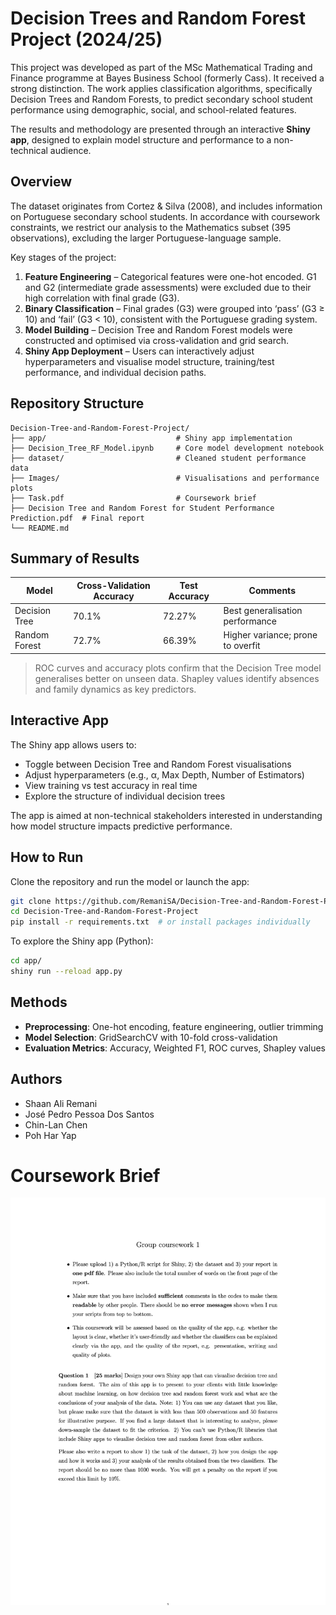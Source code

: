 # Decision Trees and Random Forest Project (2024/25)

This project was developed as part of the MSc Mathematical Trading and Finance programme at Bayes Business School (formerly Cass). It received a strong distinction. The work applies classification algorithms, specifically Decision Trees and Random Forests, to predict secondary school student performance using demographic, social, and school-related features. 

The results and methodology are presented through an interactive **Shiny app**, designed to explain model structure and performance to a non-technical audience.

## Overview

The dataset originates from Cortez & Silva (2008), and includes information on Portuguese secondary school students. In accordance with coursework constraints, we restrict our analysis to the Mathematics subset (395 observations), excluding the larger Portuguese-language sample.

Key stages of the project:

1. **Feature Engineering** – Categorical features were one-hot encoded. G1 and G2 (intermediate grade assessments) were excluded due to their high correlation with final grade (G3).
2. **Binary Classification** – Final grades (G3) were grouped into ‘pass’ (G3 ≥ 10) and ‘fail’ (G3 < 10), consistent with the Portuguese grading system.
3. **Model Building** – Decision Tree and Random Forest models were constructed and optimised via cross-validation and grid search.
4. **Shiny App Deployment** – Users can interactively adjust hyperparameters and visualise model structure, training/test performance, and individual decision paths.

## Repository Structure

```
Decision-Tree-and-Random-Forest-Project/
├── app/                             # Shiny app implementation
├── Decision_Tree_RF_Model.ipynb     # Core model development notebook
├── dataset/                         # Cleaned student performance data
├── Images/                          # Visualisations and performance plots
├── Task.pdf                         # Coursework brief
├── Decision Tree and Random Forest for Student Performance Prediction.pdf  # Final report
└── README.md
```

## Summary of Results

| Model           | Cross-Validation Accuracy | Test Accuracy | Comments                         |
|----------------|---------------------------|---------------|----------------------------------|
| Decision Tree  | 70.1%                     | 72.27%        | Best generalisation performance  |
| Random Forest  | 72.7%                     | 66.39%        | Higher variance; prone to overfit|

> ROC curves and accuracy plots confirm that the Decision Tree model generalises better on unseen data. Shapley values identify absences and family dynamics as key predictors.

## Interactive App

The Shiny app allows users to:

- Toggle between Decision Tree and Random Forest visualisations
- Adjust hyperparameters (e.g., α, Max Depth, Number of Estimators)
- View training vs test accuracy in real time
- Explore the structure of individual decision trees

The app is aimed at non-technical stakeholders interested in understanding how model structure impacts predictive performance.

## How to Run

Clone the repository and run the model or launch the app:

```bash
git clone https://github.com/RemaniSA/Decision-Tree-and-Random-Forest-Project.git
cd Decision-Tree-and-Random-Forest-Project
pip install -r requirements.txt  # or install packages individually
```

To explore the Shiny app (Python):

```bash
cd app/
shiny run --reload app.py
```

## Methods

- **Preprocessing**: One-hot encoding, feature engineering, outlier trimming
- **Model Selection**: GridSearchCV with 10-fold cross-validation
- **Evaluation Metrics**: Accuracy, Weighted F1, ROC curves, Shapley values

## Authors

- Shaan Ali Remani  
- José Pedro Pessoa Dos Santos  
- Chin-Lan Chen  
- Poh Har Yap

# Coursework Brief
 
![GCW3 Cousework for Machine Learning for Quantitative Professionals](https://github.com/ZPedroP/Machine-Learning-CW/blob/main/GCW1/images/Task.jpg)
